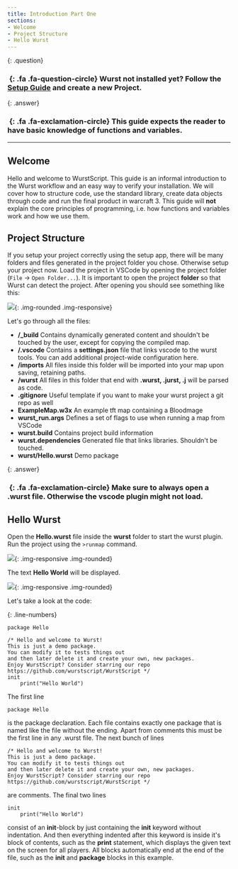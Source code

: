 ```yaml
---
title: Introduction Part One
sections:
- Welcome
- Project Structure
- Hello Wurst
---
```


{: .question}
### *&nbsp;*{: .fa .fa-question-circle} Wurst not installed yet? Follow the __[Setup Guide](../start.html)__ and create a new Project.

{: .answer}
### *&nbsp;*{: .fa .fa-exclamation-circle} This guide expects the reader to have **basic** knowledge of functions and variables.
------

## Welcome

Hello and welcome to WurstScript. This guide is an informal introduction to the Wurst workflow and an easy way to verify your installation.
We will cover how to structure code, use the standard library, create data objects through code and run the final product in warcraft 3.
This guide will **not** explain the core principles of programming, i.e. how functions and variables work and how we use them.

## Project Structure

If you setup your project correctly using the setup app, there will be many folders and files generated in the project folder you chose.
Otherwise setup your project now.
Load the project in VSCode by opening the project folder (`File` -> `Open Folder...`).
It is important to open the project **folder** so that Wurst can detect the project.
After opening you should see something like this:

![](/assets/images/beginner/ProjectExplorer.png){: .img-rounded .img-responsive}

Let's go through all the files:
- **/_build** Contains dynamically generated content and shouldn't be touched by the user, except for copying the compiled map.
- **/.vscode** Contains a **settings.json** file that links vscode to the wurst tools. You can add additional project-wide configuration here.
- **/imports** All files inside this folder will be imported into your map upon saving, retaining paths.
- **/wurst** All files in this folder that end with **.wurst, .jurst, .j** will be parsed as code.
- **.gitignore** Useful template if you want to make your wurst project a git repo as well
- **ExampleMap.w3x** An example tft map containing a Bloodmage
- **wurst_run.args** Defines a set of flags to use when running a map from VSCode
- **wurst.build** Contains project build information
- **wurst.dependencies** Generated file that links libraries. Shouldn't be touched.
- **wurst/Hello.wurst** Demo package

{: .answer}
### *&nbsp;*{: .fa .fa-exclamation-circle} Make sure to always open a .wurst file. Otherwise the vscode plugin might not load.

## Hello Wurst

Open the **Hello.wurst** file inside the **wurst** folder to start the wurst plugin.
Run the project using the `>runmap` command.

![](/assets/images/beginner/RunMap.png){: .img-responsive .img-rounded}

The text **Hello World** will be displayed.

![](/assets/images/beginner/HelloWorld.png){: .img-responsive .img-rounded}

Let's take a look at the code:

{: .line-numbers}
```wurst
package Hello

/* Hello and welcome to Wurst!
This is just a demo package.
You can modify it to tests things out
and then later delete it and create your own, new packages.
Enjoy WurstScript? Consider starring our repo https://github.com/wurstscript/WurstScript */
init
	print("Hello World")
```

The first line

```wurst
package Hello
```

is the package declaration. Each file contains exactly one package that is named like the file without the ending. Apart from comments this must be the first line in any .wurst file. The next bunch of lines

```wurst
/* Hello and welcome to Wurst!
This is just a demo package.
You can modify it to tests things out
and then later delete it and create your own, new packages.
Enjoy WurstScript? Consider starring our repo https://github.com/wurstscript/WurstScript */
```

are comments. The final two lines

```wurst
init
	print("Hello World")
```

consist of an **init**-block by just containing the **init** keyword without indentation.
And then everything indented after this keyword is inside it's block of contents, such as the **print** statement, which displays the given text on the screen for all players.
All blocks automatically end at the end of the file, such as the **init** and **package** blocks in this example.
